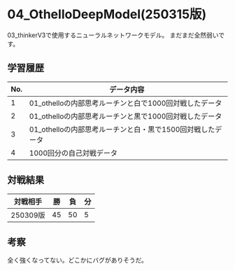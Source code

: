 # 04_OthelloDeepModel(250315版)
03_thinkerV3で使用するニューラルネットワークモデル。
まだまだ全然弱いです。

## 学習履歴
|No.|データ内容|
|-|-|
|1|01_othelloの内部思考ルーチンと白で1000回対戦したデータ|
|2|01_othelloの内部思考ルーチンと黒で1000回対戦したデータ|
|3|01_othelloの内部思考ルーチンと白・黒で1500回対戦したデータ|
|4|1000回分の自己対戦データ|

## 対戦結果
|対戦相手|勝|負|分|
|-|-|-|-|
|250309版|45|50|5|

## 考察
全く強くなってない。どこかにバグがありそうだ。
